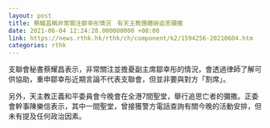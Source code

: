 ```yaml
---
layout: post
title: 蔡耀昌稱非常關注鄒幸彤情況　有天主教團體辦追思彌撒
date: 2021-06-04 12:24:28.000000000 +08:00
link: https://news.rthk.hk/rthk/ch/component/k2/1594256-20210604.htm
categories: rthk
---
```


支聯會秘書蔡耀昌表示，非常關注並擔憂副主席鄒幸彤的情況，會透過律師了解可供協助，重申鄒幸彤近期言論不代表支聯會，但並非要與對方「割席」。

另外，天主教正義和平委員會今晚會在全港7間聖堂，舉行追思亡者的彌撒。正委會幹事陳樂信表示，其中一間聖堂，曾接獲警方電話查詢有關今晚的活動安排，但未有提及任何政治因素。
